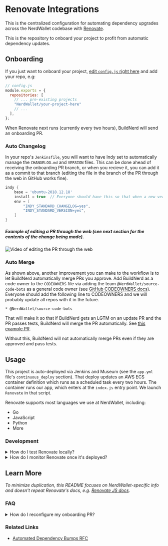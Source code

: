 [app-config token]: https://github.com/NerdWallet/app-configs/blob/master/deployable/renovate-integrations/devops.yml#L9
[giftshop]: https://giftshop.nerdwallet.io/applications/renovate-integrations/
[ops-apps]: https://console.aws.amazon.com/ecs/home?region=us-east-1#/clusters/ops-apps/scheduledTasks
[reconfigure Renovate]: https://sourcegraph.com/github.com/renovatebot/renovate@08922f4fba8cd8ba1ed655092bcbd1976df4675b/-/blob/docs/usage/reconfigure-renovate.md
[Renovate JS Docs]: (https://docs.renovatebot.com/javascript/)
[Renovate onboard PR]: (https://docs.renovatebot.com/configure-renovate/)
[Renovate PAT]: https://docs.renovatebot.com/install-gitlab-app/#generate-a-personal-access-token
[Renovate]: https://github.com/renovatebot/renovate
[semantic-commits]: https://github.com/conventional-changelog/standard-version


# Renovate Integrations

This is the centralized configuration for automating dependency upgrades across the NerdWallet codebase with [Renovate].

This is the repository to onboard your project to profit from automatic dependency updates.

## Onboarding

If you just want to onboard your project, [edit `config.js` right here](https://github.com/NerdWallet/renovate-integrations/edit/master/config.js) and add your repo, e.g:

```js
// config.js
module.exports = {
  repositories: [
    // ... pre-existing projects
    "NerdWallet/your-project-here"
    // ...
  ],
};
```

When Renovate next runs (currently every two hours), BuildNerd will send an onboarding PR.

### Auto Changelog

In your repo's `Jenkinsfile`, you will want to have Indy set to automatically manage the `CHANGELOG.md` and `VERSION` files.  This can be done ahead of receiving the onboarding PR branch, or when you recieve it, you can add it as a commit to that branch (editing the file in the branch of the PR through the web in GitHub works fine).

```groovy
indy {
    base = 'ubuntu-2018.12.18'
    install = true  // Everyone should have this so that when a new version of Indy causes an issue with your repo, you have the ability to set this false and and use the stable version while the problem gets fixed.
    env = [
        "INDY_STANDARD_CHANGELOG=yes",
        "INDY_STANDARD_VERSION=yes",
    ]
}

```

##### Example of editing a PR through the web (see next section for the contents of the change being made).

![Video of editing the PR through the web](https://github.com/NerdWallet/renovate-integrations/blob/master/github.web.edit.pr.gif)

### Auto Merge

As shown above, another improvement you can make to the workflow is to let BuildNerd automatically merge PRs you approve. Add BuildNerd as a code owner to the `CODEOWNERS` file via adding the team `@NerdWallet/source-code-bots` as a general code owner (see [GitHub CODEOWNERS docs](https://docs.github.com/en/github/creating-cloning-and-archiving-repositories/about-code-owners)).  Everyone should add the following line to CODEOWNERS and we will probably update all repos with it in the future.

```
* @NerdWallet/source-code-bots
```

That will make it so that if BuildNerd gets an LGTM on an update PR and the PR passes tests, BuildNerd will merge the PR automatically.  See [this example PR](https://github.com/NerdWallet/yak/pull/587).

Without this, BuildNerd will not automatically merge PRs even if they are approved and pass tests.

## Usage

This project is auto-deployed via Jenkins and Museum (see the `app.yml` file's `continuous_deploy` section).  That deploy updates an AWS ECS container definition which runs as a scheduled task every two hours.  The container runs our app, which enters at the `index.js` entry point.  We launch `Renovate` in that script.

Renovate supports most languages we use at NerdWallet, including:
- Go
- JavaScript
- Python
- More

### Development

<details><summary>How do I test Renovate locally?</summary>

#### Local Testing

###### NOTE: This is motly useful to nerds working on the integration with Renovate. See above section **Onboarding** to use the service. #######

Some use-cases for running Renovate locally:
- You can test new configuration, for example package groups are useful to test. **Use --dry-run to test new config.**
- You can debug problems better than may be visibile in the logs.
- You can run it locally with your own GitHub personal access token to manually generate updates for one or more repos (those will come from your user, not BuildNerd).

For local testing, you may want to edit the `repositories` section of the config to only a few selected repos for testing.

```js
// config.js
module.exports = {
  // ...
  repositories: [
    // Any github repo e.g. NerdWallet/yak; case sensitive.
  ],
};
```
 and then invoke Renovate with a [GitHub personal access token][Renovate PAT],

```sh
export token=MY_GITHUB_PERSONAL_ACCESS_TOKEN
./node_modules/.bin/renovate --token=$token --dry-run
```

This should open a PR against that repo in question. See the [Renovate onboard PR] for more details.

We rely on a GitHub token that's encrypted in a [`devops.yml` app-config][app-config token]. If you'd like to experiment with decrypting tokens locally, modify `builds/config.json` and prepend the script with

```sh
AWS_PROFILE=nwdev npm start
```

</details>

<details><summary>How do I monitor Renovate once it's deployed?</summary>

#### Observability

We run Renovate as a scheduled task within ECS. Here are some useful links:
- [Logs](https://elk.nerdwallet.io/goto/2092febf617740546171995d530f7413)

</details>


## Learn More

_To minimize duplication, this README focuses on NerdWallet-specific info and doesn't repeat Renovate's docs, e.g. [Renovate JS docs]._

### FAQ
<details><summary>How do I reconfigure my onboarding PR?</summary>

Renovate matches any PR (even closed) with the name "Configure Renovate". To reconfigure the onboarding, [rename that PR][reconfigure Renovate] and re-run Renovate.

</details>

### Related Links
- [Automated Dependency Bumps RFC](https://docs.google.com/document/d/13lON_1DHZKOuL839nNzQqKvI91Bd9Z1fazt9ZdiCwz4/edit)
